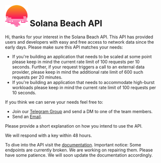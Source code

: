 # <img src="solanabeach.svg" height="70px"> Solana Beach API

Hi, thanks for your interest in the Solana Beach API.
This API has provided users and developers with easy and free access to network data since the early days.
Please make sure this API matches your needs:
- If you're building an application that needs to be scaled at some point please keep in mind the current rate limit of 100 requests per 10 seconds. Further, if your request triggers a call to an external data provider, please keep in mind the additional rate limit of 600 such requests per 20 minutes.
- If you're building an application that needs to accommodate high-burst workloads please keep in mind the current rate limit of 100 requests per 10 seconds.

If you think we can serve your needs feel free to: 
- Join our [Telegram Group](https://t.me/+UW04VHylcMdlZmUy) and send a DM to one of the team members.
- Send an [Email](mailto:admin@cryptotech-munich.com). 

Please provide a short explanation on how you intend to use the API.

We will respond with a key within 48 hours.

To dive into the API visit the [documentation](https://app.swaggerhub.com/apis-docs/V2261/solanabeach-backend_api/0.0.1). Important notice: Some endpoints are currently broken. We are working on repairing them. Please have some patience. We will soon update the documentation accordingly.
